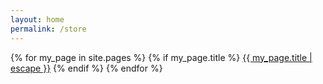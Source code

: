 ```yaml
---
layout: home
permalink: /store
---
```


{% for my_page in site.pages %}
  {% if my_page.title %}
  <a class="page-link" href="{{ my_page.url | relative_url }}">{{ my_page.title | escape }}</a>
  {% endif %}
{% endfor %}